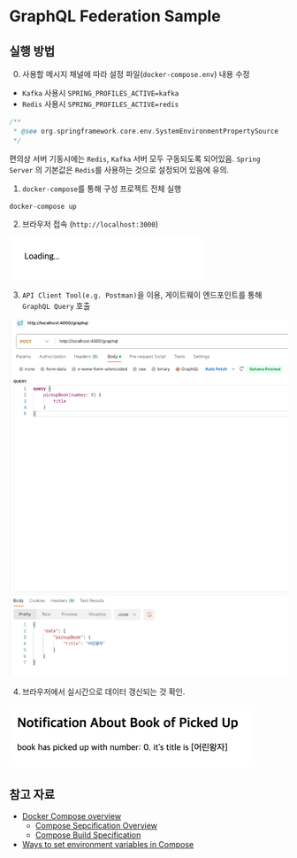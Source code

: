 # GraphQL Federation Sample

## 실행 방법

0. 사용할 메시지 채널에 따라 설정 파일(`docker-compose.env`) 내용 수정

- `Kafka` 사용시 `SPRING_PROFILES_ACTIVE=kafka`
- `Redis` 사용시 `SPRING_PROFILES_ACTIVE=redis`

```java
/**
 * @see org.springframework.core.env.SystemEnvironmentPropertySource
 */
```

편의상 서버 기동시에는 `Redis`, `Kafka` 서버 모두 구동되도록 되어있음. `Spring Server` 의 기본값은 `Redis`를 사용하는 것으로 설정되어 있음에 유의.

1. `docker-compose`를 통해 구성 프로젝트 전체 실행

```shell
docker-compose up
```

2. 브라우저 접속 (`http://localhost:3000`)

![connect_browser_localhost:3000](connect_browser_localhost:3000.png)

3. `API Client Tool(e.g. Postman)`을 이용, 게이트웨이 엔드포인트를 통해 `GraphQL Query` 호출

![graphql_query_capture](graphql_query_capture.png)

4. 브라우저에서 실시간으로 데이터 갱신되는 것 확인.

![check_browser_update](check_browser_update.png)

## 참고 자료

- [Docker Compose overview](https://docs.docker.com/compose/)
  - [Compose Sepcification Overview](https://docs.docker.com/compose/compose-file/)
  - [Compose Build Specification](https://docs.docker.com/compose/compose-file/build/)
- [Ways to set environment variables in Compose](https://docs.docker.com/compose/environment-variables/set-environment-variables/#cli)
